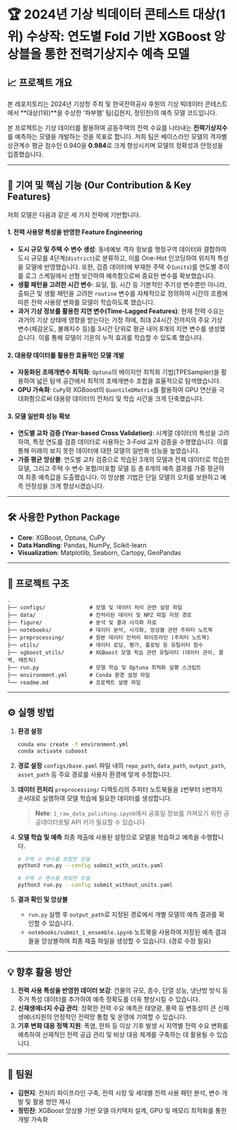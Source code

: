 # 🏆 2024년 기상 빅데이터 콘테스트 대상(1위) 수상작: 연도별 Fold 기반 XGBoost 앙상블을 통한 전력기상지수 예측 모델

## 📈 프로젝트 개요

본 레포지토리는 2024년 기상청 주최 및 한국전력공사 후원의 기상 빅데이터 콘테스트에서 **대상(1위)**을 수상한 '파부햄' 팀(김현지, 정민찬)의 예측 모델 코드입니다.

본 프로젝트는 기상 데이터를 활용하여 공동주택의 전력 수요를 나타내는 **전력기상지수**를 예측하는 모델을 개발하는 것을 목표로 합니다. 저희 팀은 베이스라인 모델의 격자별 상관계수 평균 점수인 0.940을 **0.984**로 크게 향상시키며 모델의 정확성과 안정성을 입증했습니다.

---

## 🚀 기여 및 핵심 기능 (Our Contribution & Key Features)

저희 모델은 다음과 같은 세 가지 전략에 기반합니다.

#### 1. 전력 사용량 특성을 반영한 Feature Engineering
- **도시 규모 및 주택 수 변수 생성**: 동네예보 격자 정보를 행정구역 데이터와 결합하여 도시 규모를 4단계(`district`)로 분류하고, 이를 One-Hot 인코딩하여 위치적 특성을 모델에 반영했습니다. 또한, 검증 데이터에 부재한 주택 수(`units`)를 연도별 추이를 로그 스케일에서 선형 보간하여 예측함으로써 중요한 변수를 확보했습니다.
- **생활 패턴을 고려한 시간 변수**: 요일, 월, 시간 등 기본적인 주기성 변수뿐만 아니라, 출퇴근 및 생활 패턴을 고려한 `routine` 변수를 자체적으로 정의하여 시간의 흐름에 따른 전력 사용량 변화를 모델이 학습하도록 했습니다.
- **과거 기상 정보를 활용한 지연 변수(Time-Lagged Features)**: 현재 전력 수요는 과거의 기상 상태에 영향을 받는다는 가정 하에, 최대 24시간 전까지의 주요 기상 변수(체감온도, 불쾌지수 등)를 3시간 단위로 평균 내어 8개의 지연 변수를 생성했습니다. 이를 통해 모델이 기온의 누적 효과를 학습할 수 있도록 했습니다.

#### 2. 대용량 데이터를 활용한 효율적인 모델 개발
- **자동화된 초매개변수 최적화**: `Optuna`의 베이지안 최적화 기법(TPESampler)을 활용하여 넓은 탐색 공간에서 최적의 초매개변수 조합을 효율적으로 탐색했습니다.
- **GPU 가속화**: `CuPy`와 XGBoost의 `QuantileDMatrix`를 활용하여 GPU 연산을 극대화함으로써 대용량 데이터의 전처리 및 학습 시간을 크게 단축했습니다.

#### 3. 모델 일반화 성능 확보
- **연도별 교차 검증 (Year-based Cross Validation)**: 시계열 데이터의 특성을 고려하여, 특정 연도를 검증 데이터로 사용하는 3-Fold 교차 검증을 수행했습니다. 이를 통해 미래의 보지 못한 데이터에 대한 모델의 일반화 성능을 높였습니다.
- **가중 평균 앙상블**: 연도별 교차 검증으로 학습된 3개의 모델과 전체 데이터로 학습한 모델, 그리고 주택 수 변수 포함/미포함 모델 등 총 8개의 예측 결과를 가중 평균하여 최종 예측값을 도출했습니다. 이 앙상블 기법은 단일 모델의 오차를 보완하고 예측 안정성을 크게 향상시켰습니다.

---

## 🛠️ 사용한 Python Package

- **Core**: XGBoost, Optuna, CuPy
- **Data Handling**: Pandas, NumPy, Scikit-learn
- **Visualization**: Matplotlib, Seaborn, Cartopy, GeoPandas

---

## 📂 프로젝트 구조

```
.
├── configs/              # 모델 및 데이터 처리 관련 설정 파일
├── data/                 # 전처리된 데이터 및 NPZ 파일 저장 경로
├── figure/               # 분석 및 결과 시각화 자료
├── notebooks/            # 데이터 분석, 시각화, 앙상블 관련 주피터 노트북
├── preprocessing/        # 원본 데이터 전처리 파이프라인 (주피터 노트북)
├── utils/                # 데이터 로딩, 평가, 플로팅 등 유틸리티 함수
├── xgboost_utils/        # XGBoost 모델 학습 관련 유틸리티 (데이터 관리, 콜백, 메트릭)
├── run.py                # 모델 학습 및 Optuna 최적화 실행 스크립트
├── environment.yml       # Conda 환경 설정 파일
└── readme.md             # 프로젝트 설명 파일
```

---

## ⚙️ 실행 방법

1.  **환경 설정**
    ```bash
    conda env create -f environment.yml
    conda activate cuboost
    ```

2.  **경로 설정**
    `configs/base.yaml` 파일 내의 `repo_path`, `data_path`, `output_path`, `asset_path` 등 주요 경로를 사용자 환경에 맞게 수정합니다.

3.  **데이터 전처리**
    `preprocessing/` 디렉토리의 주피터 노트북들을 `1`번부터 `5`번까지 순서대로 실행하여 모델 학습에 필요한 데이터를 생성합니다.
    > **Note**: `1_raw_data_polishing.ipynb`에서 공휴일 정보를 가져오기 위한 공공데이터포털 API 키가 필요할 수 있습니다.

4.  **모델 학습 및 예측**
    최종 제출에 사용된 설정으로 모델을 학습하고 예측을 수행합니다.
    ```bash
    # 주택 수 변수를 포함한 모델
    python3 run.py --config submit_with_units.yaml

    # 주택 수 변수를 제외한 모델
    python3 run.py --config submit_without_units.yaml
    ```

5.  **결과 확인 및 앙상블**
    - `run.py` 실행 후 `output_path`로 지정된 경로에서 개별 모델의 예측 결과를 확인할 수 있습니다.
    - `notebooks/submit_1_ensemble.ipynb` 노트북을 사용하여 저장된 예측 결과들을 앙상블하여 최종 제출 파일을 생성할 수 있습니다. (경로 수정 필요)

---

## 💡 향후 활용 방안

1.  **전력 사용 특성을 반영한 데이터 보강**: 건물의 규모, 층수, 단열 성능, 냉난방 방식 등 주거 특성 데이터를 추가하여 예측 정확도를 더욱 향상시킬 수 있습니다.
2.  **신재생에너지 수급 관리**: 정확한 전력 수요 예측은 태양광, 풍력 등 변동성이 큰 신재생에너지원의 안정적인 전력망 통합 및 운영에 기여할 수 있습니다.
3.  **기후 변화 대응 정책 지원**: 폭염, 한파 등 이상 기후 발생 시 지역별 전력 수요 변화를 예측하여 선제적인 전력 공급 관리 및 비상 대응 체계를 구축하는 데 활용될 수 있습니다.

---

## 👥 팀원

- **김현지**: 전처리 파이프라인 구축, 전력 시장 및 세대별 전력 사용 패턴 분석, 변수 개발 및 활용 방안 제시 
- **정민찬**: XGBoost 앙상블 기반 모델 아키텍처 설계, GPU 및 메모리 최적화를 통한 개발 가속화